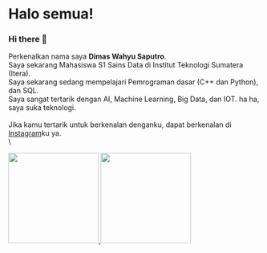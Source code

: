 <!--
**Dim-mas/Dim-mas** is a ✨ _special_ ✨ repository because its `README.md` (this file) appears on your GitHub profile.

Here are some ideas to get you started:

- 🔭 I’m currently working on ...
- 🌱 I’m currently learning ...
- 👯 I’m looking to collaborate on ...
- 🤔 I’m looking for help with ...
- 💬 Ask me about ...
- 📫 How to reach me: ...
- 😄 Pronouns: ...
- ⚡ Fun fact: ...
-->

# Halo semua! 
### Hi there 👋
Perkenalkan nama saya **Dimas Wahyu Saputro**.\
Saya sekarang Mahasiswa S1 Sains Data di Institut Teknologi Sumatera (Itera).\
Saya sekarang sedang mempelajari Pemrograman dasar (C++ dan Python), dan SQL.\
Saya sangat tertarik dengan AI, Machine Learning, Big Data, dan IOT. ha ha, saya suka teknologi.\
\
Jika kamu tertarik untuk berkenalan denganku, dapat berkenalan di [Instagram](https://www.instagram.com/dimaswsss/)ku ya.
\
\
<p align="left">
<a href="https://github.com/dimaswsss">
  <img height="180em" src="https://github-readme-stats-eight-theta.vercel.app/api?username=Dim-mas&show_icons=true&theme=algolia&include_all_commits=true&count_private=true"/>
  <img height="180em" src="https://github-readme-stats-eight-theta.vercel.app/api/top-langs/?username=Dim-mas&layout=compact&langs_count=8&theme=algolia"/>
</a>
</p>
